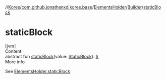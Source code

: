 //[Kores](../../../index.md)/[com.github.jonathanxd.kores.base](../../index.md)/[ElementsHolder](../index.md)/[Builder](index.md)/[staticBlock](static-block.md)



# staticBlock  
[jvm]  
Content  
abstract fun [staticBlock](static-block.md)(value: [StaticBlock](../../-static-block/index.md)): [S](index.md)  
More info  


See [ElementsHolder.staticBlock](../static-block.md)

  



